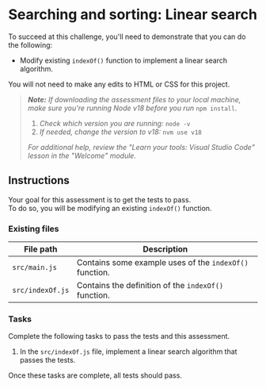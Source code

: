 # Searching and sorting: Linear search

To succeed at this challenge, you'll need to demonstrate that you can do the following:

- Modify existing `indexOf()` function to implement a linear search algorithm.

You will not need to make any edits to HTML or CSS for this project.

> _**Note:** If downloading the assessment files to your local machine, make sure you're running Node v18 before you run_ `npm install`.
> 
> 1. _Check which version you are running:_ `node -v`
> 2. _If needed, change the version to v18:_ `nvm use v18`
> 
> _For additional help, review the "Learn your tools: Visual Studio Code" lesson in the "Welcome" module._

## Instructions

Your goal for this assessment is to get the tests to pass.  
To do so, you will be modifying an existing `indexOf()` function.

### Existing files

|File path|Description|
|---|---|
|`src/main.js`|Contains some example uses of the `indexOf()` function.|
|`src/indexOf.js`|Contains the definition of the `indexOf()` function.|

### Tasks

Complete the following tasks to pass the tests and this assessment.

1. In the `src/indexOf.js` file, implement a linear search algorithm that passes the tests.

Once these tasks are complete, all tests should pass.